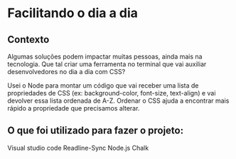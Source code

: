 # Facilitando o dia a dia


<h2>Contexto</h2>

Algumas soluções podem impactar muitas pessoas, ainda mais na
tecnologia. Que tal criar uma ferramenta no terminal que vai auxiliar
desenvolvedores no dia a dia com CSS?

Usei o Node para montar um código que vai receber uma lista de
propriedades de CSS (ex: background-color, font-size, text-align) e vai devolver
essa lista ordenada de A-Z. Ordenar o CSS ajuda a encontrar mais rápido a
propriedade que precisamos alterar.


<h2>O que foi utilizado para fazer o projeto:</h2>
Visual studio code
Readline-Sync
Node.js
Chalk
